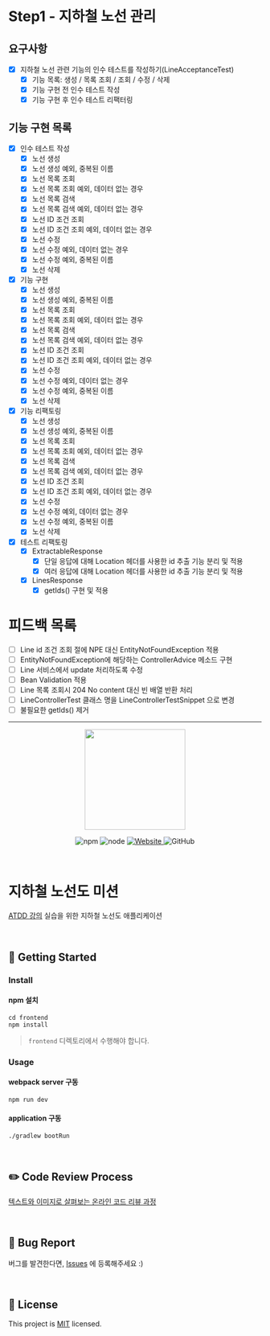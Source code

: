 # Step1 - 지하철 노선 관리
## 요구사항
- [x] 지하철 노선 관련 기능의 인수 테스트를 작성하기(LineAcceptanceTest)
  - [x] 기능 목록: 생성 / 목록 조회 / 조회 / 수정 / 삭제 
  - [x] 기능 구현 전 인수 테스트 작성 
  - [x] 기능 구현 후 인수 테스트 리팩터링

## 기능 구현 목록
- [x] 인수 테스트 작성
  - [x] 노선 생성
  - [x] 노선 생성 예외, 중복된 이름
  - [x] 노선 목록 조회
  - [x] 노선 목록 조회 예외, 데이터 없는 경우
  - [x] 노선 목록 검색
  - [x] 노선 목록 검색 예외, 데이터 없는 경우
  - [X] 노선 ID 조건 조회
  - [X] 노선 ID 조건 조회 예외, 데이터 없는 경우
  - [x] 노선 수정
  - [x] 노선 수정 예외, 데이터 없는 경우
  - [x] 노선 수정 예외, 중복된 이름
  - [x] 노선 삭제
    
- [x] 기능 구현
  - [x] 노선 생성
  - [x] 노선 생성 예외, 중복된 이름
  - [x] 노선 목록 조회
  - [x] 노선 목록 조회 예외, 데이터 없는 경우
  - [x] 노선 목록 검색
  - [x] 노선 목록 검색 예외, 데이터 없는 경우
  - [X] 노선 ID 조건 조회
  - [X] 노선 ID 조건 조회 예외, 데이터 없는 경우
  - [x] 노선 수정
  - [x] 노선 수정 예외, 데이터 없는 경우
  - [x] 노선 수정 예외, 중복된 이름
  - [x] 노선 삭제
    
- [x] 기능 리팩토링
  - [x] 노선 생성
  - [x] 노선 생성 예외, 중복된 이름
  - [x] 노선 목록 조회
  - [x] 노선 목록 조회 예외, 데이터 없는 경우
  - [x] 노선 목록 검색
  - [x] 노선 목록 검색 예외, 데이터 없는 경우
  - [x] 노선 ID 조건 조회
  - [x] 노선 ID 조건 조회 예외, 데이터 없는 경우
  - [x] 노선 수정
  - [x] 노선 수정 예외, 데이터 없는 경우
  - [x] 노선 수정 예외, 중복된 이름
  - [x] 노선 삭제

- [x] 테스트 리팩토링
  - [x] ExtractableResponse
    - [x] 단일 응답에 대해 Location 헤더를 사용한 id 추출 기능 분리 및 적용
    - [x] 여러 응답에 대해 Location 헤더를 사용한 id 추출 기능 분리 및 적용
  - [x] LinesResponse
    - [x] getIds() 구현 및 적용
  
# 피드백 목록
- [ ] Line id 조건 조회 절에 NPE 대신 EntityNotFoundException 적용
- [ ] EntityNotFoundException에 해당하는 ControllerAdvice 메소드 구현
- [ ] Line 서비스에서 update 처리하도록 수정
- [ ] Bean Validation 적용
- [ ] Line 목록 조회시 204 No content 대신 빈 배열 반환 처리
- [ ] LineControllerTest 클래스 명을 LineControllerTestSnippet 으로 변경
- [ ] 불필요한 getIds() 제거
---

<p align="center">
    <img width="200px;" src="https://raw.githubusercontent.com/woowacourse/atdd-subway-admin-frontend/master/images/main_logo.png"/>
</p>
<p align="center">
  <img alt="npm" src="https://img.shields.io/badge/npm-%3E%3D%205.5.0-blue">
  <img alt="node" src="https://img.shields.io/badge/node-%3E%3D%209.3.0-blue">
  <a href="https://edu.nextstep.camp/c/R89PYi5H" alt="nextstep atdd">
    <img alt="Website" src="https://img.shields.io/website?url=https%3A%2F%2Fedu.nextstep.camp%2Fc%2FR89PYi5H">
  </a>
  <img alt="GitHub" src="https://img.shields.io/github/license/next-step/atdd-subway-admin">
</p>

<br>

# 지하철 노선도 미션
[ATDD 강의](https://edu.nextstep.camp/c/R89PYi5H) 실습을 위한 지하철 노선도 애플리케이션

<br>

## 🚀 Getting Started

### Install
#### npm 설치
```
cd frontend
npm install
```
> `frontend` 디렉토리에서 수행해야 합니다.

### Usage
#### webpack server 구동
```
npm run dev
```
#### application 구동
```
./gradlew bootRun
```
<br>

## ✏️ Code Review Process
[텍스트와 이미지로 살펴보는 온라인 코드 리뷰 과정](https://github.com/next-step/nextstep-docs/tree/master/codereview)

<br>

## 🐞 Bug Report

버그를 발견한다면, [Issues](https://github.com/next-step/atdd-subway-admin/issues) 에 등록해주세요 :)

<br>

## 📝 License

This project is [MIT](https://github.com/next-step/atdd-subway-admin/blob/master/LICENSE.md) licensed.
